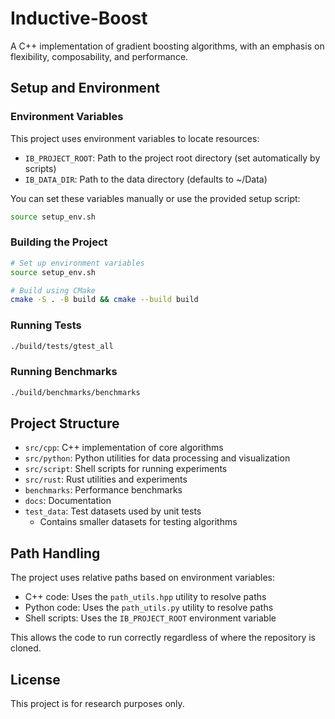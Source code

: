 # Inductive-Boost

A C++ implementation of gradient boosting algorithms, with an emphasis on flexibility, composability, and performance.

## Setup and Environment

### Environment Variables

This project uses environment variables to locate resources:

- `IB_PROJECT_ROOT`: Path to the project root directory (set automatically by scripts)
- `IB_DATA_DIR`: Path to the data directory (defaults to ~/Data)

You can set these variables manually or use the provided setup script:

```bash
source setup_env.sh
```

### Building the Project

```bash
# Set up environment variables
source setup_env.sh

# Build using CMake
cmake -S . -B build && cmake --build build
```

### Running Tests

```bash
./build/tests/gtest_all
```

### Running Benchmarks

```bash
./build/benchmarks/benchmarks
```

## Project Structure

- `src/cpp`: C++ implementation of core algorithms
- `src/python`: Python utilities for data processing and visualization
- `src/script`: Shell scripts for running experiments
- `src/rust`: Rust utilities and experiments
- `benchmarks`: Performance benchmarks
- `docs`: Documentation
- `test_data`: Test datasets used by unit tests
  - Contains smaller datasets for testing algorithms

## Path Handling

The project uses relative paths based on environment variables:

- C++ code: Uses the `path_utils.hpp` utility to resolve paths
- Python code: Uses the `path_utils.py` utility to resolve paths
- Shell scripts: Uses the `IB_PROJECT_ROOT` environment variable

This allows the code to run correctly regardless of where the repository is cloned.

## License

This project is for research purposes only.
